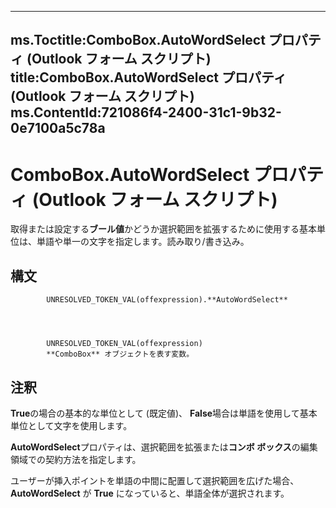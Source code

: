 

---
ms.Toctitle:ComboBox.AutoWordSelect プロパティ (Outlook フォーム スクリプト)
title:ComboBox.AutoWordSelect プロパティ (Outlook フォーム スクリプト)
ms.ContentId:721086f4-2400-31c1-9b32-0e7100a5c78a
---
# ComboBox.AutoWordSelect プロパティ (Outlook フォーム スクリプト)




取得または設定する**ブール値**かどうか選択範囲を拡張するために使用する基本単位は、単語や単一の文字を指定します。読み取り/書き込み。

## 構文

            UNRESOLVED_TOKEN_VAL(offexpression).**AutoWordSelect**




            UNRESOLVED_TOKEN_VAL(offexpression)
            **ComboBox** オブジェクトを表す変数。



## 注釈
**True**の場合の基本的な単位として (既定値)、 **False**場合は単語を使用して基本単位として文字を使用します。



**AutoWordSelect**プロパティは、選択範囲を拡張または**コンボ ボックス**の編集領域での契約方法を指定します。



ユーザーが挿入ポイントを単語の中間に配置して選択範囲を広げた場合、**AutoWordSelect** が **True** になっていると、単語全体が選択されます。




